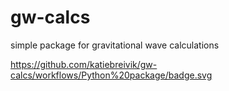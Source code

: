 # gw-calcs
simple package for gravitational wave calculations 

https://github.com/katiebreivik/gw-calcs/workflows/Python%20package/badge.svg
